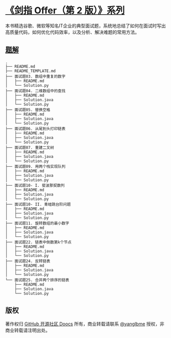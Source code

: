 # [《剑指 Offer（第 2 版）》系列](https://leetcode-cn.com/problemset/lcof/)
本书精选谷歌、微软等知名IT企业的典型面试题，系统地总结了如何在面试时写出高质量代码，如何优化代码效率，以及分析、解决难题的常用方法。

## [题解](https://github.com/doocs/leetcode/tree/master/lcci)

```
.
├── README.md
├── README_TEMPLATE.md
├── 面试题03. 数组中重复的数字
│   ├── README.md
│   └── Solution.py
├── 面试题04. 二维数组中的查找
│   ├── README.md
│   ├── Solution.java
│   └── Solution.py
├── 面试题05. 替换空格
│   ├── README.md
│   ├── Solution.java
│   └── Solution.py
├── 面试题06. 从尾到头打印链表
│   ├── README.md
│   ├── Solution.java
│   └── Solution.py
├── 面试题07. 重建二叉树
│   ├── README.md
│   ├── Solution.java
│   └── Solution.py
├── 面试题09. 用两个栈实现队列
│   ├── README.md
│   ├── Solution.java
│   └── Solution.py
├── 面试题10- I. 斐波那契数列
│   ├── README.md
│   ├── Solution.java
│   └── Solution.py
├── 面试题10- II. 青蛙跳台阶问题
│   ├── README.md
│   ├── Solution.java
│   └── Solution.py
├── 面试题11. 旋转数组的最小数字
│   ├── README.md
│   ├── Solution.java
│   └── Solution.py
├── 面试题22. 链表中倒数第k个节点
│   ├── README.md
│   ├── Solution.java
│   └── Solution.py
├── 面试题24. 反转链表
│   ├── README.md
│   ├── Solution.java
│   └── Solution.py
└── 面试题25. 合并两个排序的链表
    ├── README.md
    ├── Solution.java
    └── Solution.py
```

## 版权
著作权归 [GitHub 开源社区 Doocs](https://github.com/doocs) 所有，商业转载请联系 [@yanglbme](mailto:contact@yanglibin.info) 授权，非商业转载请注明出处。
